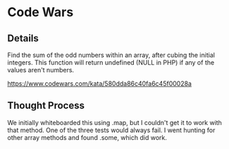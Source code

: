 # Code Wars

## Details

Find the sum of the odd numbers within an array, after cubing the initial integers. This function will return undefined (NULL in PHP) if any of the values aren't numbers.

https://www.codewars.com/kata/580dda86c40fa6c45f00028a

## Thought Process

We initially whiteboarded this using .map, but I couldn't get it to work with that method. One of the three tests would always fail. I went hunting for other array methods and found .some, which did work.

